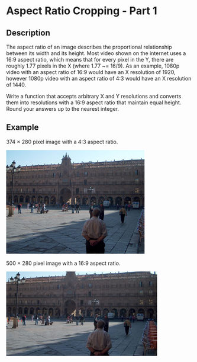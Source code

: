 # Aspect Ratio Cropping - Part 1

## Description

The aspect ratio of an image describes the proportional relationship between its width and its height. Most video shown on the internet uses a 16:9 aspect ratio, which means that for every pixel in the Y, there are roughly 1.77 pixels in the X (where 1.77 ~= 16/9). As an example, 1080p video with an aspect ratio of 16:9 would have an X resolution of 1920, however 1080p video with an aspect ratio of 4:3 would have an X resolution of 1440.

Write a function that accepts arbitrary X and Y resolutions and converts them into resolutions with a 16:9 aspect ratio that maintain equal height. Round your answers up to the nearest integer.

## Example

374 × 280 pixel image with a 4:3 aspect ratio.

![](./img/Aspect_ratio_4_3_example.jpeg)

500 × 280 pixel image with a 16:9 aspect ratio.

![](./img/Aspect_ratio_16_9_example3.jpeg)
